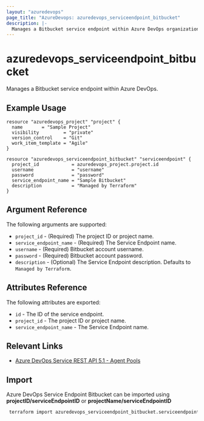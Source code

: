 ```yaml
---
layout: "azuredevops"
page_title: "AzureDevops: azuredevops_serviceendpoint_bitbucket"
description: |-
  Manages a Bitbucket service endpoint within Azure DevOps organization.
---
```


# azuredevops_serviceendpoint_bitbucket

Manages a Bitbucket service endpoint within Azure DevOps.

## Example Usage

```hcl
resource "azuredevops_project" "project" {
  name       = "Sample Project"
  visibility         = "private"
  version_control    = "Git"
  work_item_template = "Agile"
}

resource "azuredevops_serviceendpoint_bitbucket" "serviceendpoint" {
  project_id            = azuredevops_project.project.id
  username              = "username"
  password              = "password"
  service_endpoint_name = "Sample Bitbucket"
  description           = "Managed by Terraform"
}
```

## Argument Reference

The following arguments are supported:

- `project_id` - (Required) The project ID or project name.
- `service_endpoint_name` - (Required) The Service Endpoint name.
- `username` - (Required) Bitbucket account username.
- `password` - (Required) Bitbucket account password.
- `description` - (Optional) The Service Endpoint description. Defaults to `Managed by Terraform`.

## Attributes Reference

The following attributes are exported:

- `id` - The ID of the service endpoint.
- `project_id` - The project ID or project name.
- `service_endpoint_name` - The Service Endpoint name.

## Relevant Links

- [Azure DevOps Service REST API 5.1 - Agent Pools](https://docs.microsoft.com/en-us/rest/api/azure/devops/serviceendpoint/endpoints?view=azure-devops-rest-5.1)

## Import

Azure DevOps Service Endpoint Bitbucket can be imported using **projectID/serviceEndpointID** or **projectName/serviceEndpointID**

```sh
 terraform import azuredevops_serviceendpoint_bitbucket.serviceendpoint 00000000-0000-0000-0000-000000000000/00000000-0000-0000-0000-000000000000
```
